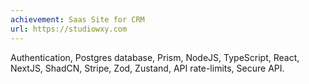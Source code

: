 ```yaml
---
achievement: Saas Site for CRM
url: https://studiowxy.com
---
```


Authentication, Postgres database, Prism, NodeJS, TypeScript, React, NextJS, ShadCN, Stripe, Zod, Zustand, API rate-limits, Secure API.
